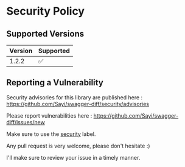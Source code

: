 # Security Policy

## Supported Versions

| Version | Supported          |
| ------- | ------------------ |
| 1.2.2   | :white_check_mark: |

## Reporting a Vulnerability

Security advisories for this library are published here : https://github.com/Sayi/swagger-diff/security/advisories

Please report vulnerabilities here : https://github.com/Sayi/swagger-diff/issues/new

Make sure to use the [security](https://github.com/Sayi/swagger-diff/labels/security) label.

Any pull request is very welcome, please don't hesitate :)

I'll make sure to review your issue in a timely manner.
